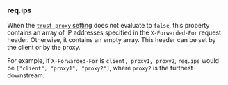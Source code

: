 <h3 id='req.ips'>req.ips</h3>

When the [`trust proxy` setting](/1x/api.html#trust.proxy.options.table) does not evaluate to `false`,
this property contains an array of IP addresses
specified in the `X-Forwarded-For` request header. Otherwise, it contains an
empty array. This header can be set by the client or by the proxy.

For example, if `X-Forwarded-For` is `client, proxy1, proxy2`, `req.ips` would be
`["client", "proxy1", "proxy2"]`, where `proxy2` is the furthest downstream.
